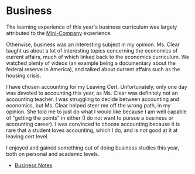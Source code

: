 <html>
<h1>Business</h1>
<body>
  <p>The learning experience of this year's business curriculum was largely attributed to the <a href = "/2017/04/04/minicompany.html">Mini-Company</a> experience.</p> 
  <p>Otherwise, business was an interesting subject in my opinion. Ms. Clear taught us about a lot of interesting topics concerning the economics of current affairs, much of which linked back to the economics curriculum. We watched plenty of videos (an example being a documentary about the federal reserve in America), and talked about current affairs such as the housing crisis.</p>
  <p>I have chosen accounting for my Leaving Cert. Unfortunately, only one day was devoted to accounting this year, as Ms. Clear was definitely not an accounting teacher. I was struggling to decide between accounting and economics, but Ms. Clear helped steer me off the wrong path, in my opinion. She told me to just do what I would like because I am well capable of "getting the points" in either (I do not want to pursue a business or accounting career). I was convinced to choose accounting because it is rare that a student loves accounting, which I do, and is not good at it at leaving cert level.</p>
  <p>I enjoyed and gained something out of doing business studies this year, both on personal and academic levels.</p>
  <ul><li><a href = "/pictures/business.pdf" target = "_blank">Business Notes</a></li></ul>
</body>
</html>

